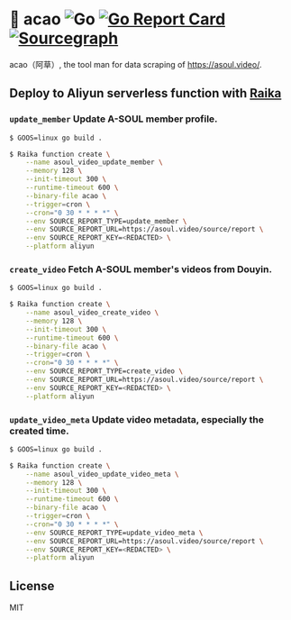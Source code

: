 # 🦙 acao ![Go](https://github.com/asoul-video/acao/workflows/Go/badge.svg) [![Go Report Card](https://goreportcard.com/badge/github.com/asoul-video/acao)](https://goreportcard.com/report/github.com/asoul-video/acao) [![Sourcegraph](https://img.shields.io/badge/view%20on-Sourcegraph-brightgreen.svg?logo=sourcegraph)](https://sourcegraph.com/github.com/asoul-video/acao)

acao（阿草）, the tool man for data scraping of https://asoul.video/.

## Deploy to Aliyun serverless function with [Raika](https://github.com/serverless-moe/Raika)

### `update_member` Update A-SOUL member profile.

```bash
$ GOOS=linux go build .

$ Raika function create \
    --name asoul_video_update_member \
    --memory 128 \
    --init-timeout 300 \
    --runtime-timeout 600 \
    --binary-file acao \
    --trigger=cron \
    --cron="0 30 * * * *" \
    --env SOURCE_REPORT_TYPE=update_member \
    --env SOURCE_REPORT_URL=https://asoul.video/source/report \
    --env SOURCE_REPORT_KEY=<REDACTED> \
    --platform aliyun
```

### `create_video` Fetch A-SOUL member's videos from Douyin.

```bash
$ GOOS=linux go build .

$ Raika function create \
    --name asoul_video_create_video \
    --memory 128 \
    --init-timeout 300 \
    --runtime-timeout 600 \
    --binary-file acao \
    --trigger=cron \
    --cron="0 30 * * * *" \
    --env SOURCE_REPORT_TYPE=create_video \
    --env SOURCE_REPORT_URL=https://asoul.video/source/report \
    --env SOURCE_REPORT_KEY=<REDACTED> \
    --platform aliyun
```

### `update_video_meta` Update video metadata, especially the created time.

```bash
$ GOOS=linux go build .

$ Raika function create \
    --name asoul_video_update_video_meta \
    --memory 128 \
    --init-timeout 300 \
    --runtime-timeout 600 \
    --binary-file acao \
    --trigger=cron \
    --cron="0 30 * * * *" \
    --env SOURCE_REPORT_TYPE=update_video_meta \
    --env SOURCE_REPORT_URL=https://asoul.video/source/report \
    --env SOURCE_REPORT_KEY=<REDACTED> \
    --platform aliyun
```

## License

MIT

